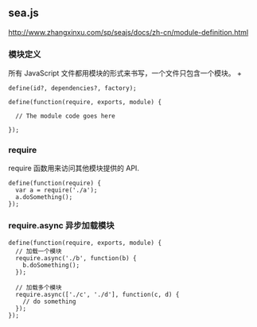## sea.js

http://www.zhangxinxu.com/sp/seajs/docs/zh-cn/module-definition.html

### 模块定义 
所有 JavaScript 文件都用模块的形式来书写，一个文件只包含一个模块。
+ 
```
define(id?, dependencies?, factory);
```
```
define(function(require, exports, module) {

  // The module code goes here
  
});
```
### require

require 函数用来访问其他模块提供的 API.

```
define(function(require) {
  var a = require('./a');
  a.doSomething();
});
```
### require.async 异步加载模块
```
define(function(require, exports, module) {
  // 加载一个模块
  require.async('./b', function(b) {
    b.doSomething();
  });
  
  // 加载多个模块
  require.async(['./c', './d'], function(c, d) {
    // do something
  });
});
```